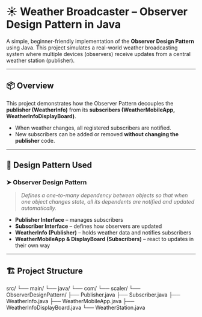 # ☀️ Weather Broadcaster – Observer Design Pattern in Java

A simple, beginner-friendly implementation of the **Observer Design Pattern** using Java. This project simulates a real-world weather broadcasting system where multiple devices (observers) receive updates from a central weather station (publisher).

---

## 📦 Overview

This project demonstrates how the Observer Pattern decouples the **publisher (WeatherInfo)** from its **subscribers (WeatherMobileApp, WeatherInfoDisplayBoard)**.

- When weather changes, all registered subscribers are notified.
- New subscribers can be added or removed **without changing the publisher** code.

---

## 🧠 Design Pattern Used

### ➤ Observer Design Pattern

> *Defines a one-to-many dependency between objects so that when one object changes state, all its dependents are notified and updated automatically.*

- **Publisher Interface** – manages subscribers
- **Subscriber Interface** – defines how observers are updated
- **WeatherInfo (Publisher)** – holds weather data and notifies subscribers
- **WeatherMobileApp & DisplayBoard (Subscribers)** – react to updates in their own way

---

## 🏗️ Project Structure

src/
└── main/
└── java/
└── com/
└── scaler/
└── ObserverDesignPattern/
├── Publisher.java
├── Subscriber.java
├── WeatherInfo.java
├── WeatherMobileApp.java
├── WeatherInfoDisplayBoard.java
└── WeatherStation.java

